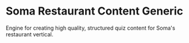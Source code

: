 # Soma Restaurant Content Generic

Engine for creating high quality, structured quiz content for Soma's restaurant vertical.